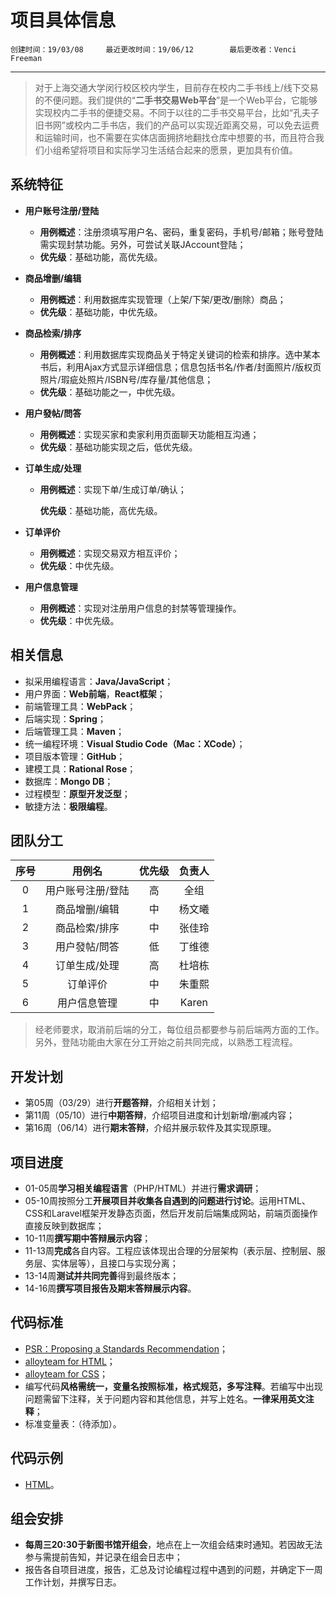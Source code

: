 # 项目具体信息
    创建时间：19/03/08     最近更改时间：19/06/12        最后更改者：Venci Freeman
***
> 对于上海交通大学闵行校区校内学生，目前存在校内二手书线上/线下交易的不便问题。我们提供的“**二手书交易Web平台**”是一个Web平台，它能够实现校内二手书的便捷交易。不同于以往的二手书交易平台，比如“孔夫子旧书网”或校内二手书店，我们的产品可以实现近距离交易，可以免去运费和运输时间，也不需要在实体店面拥挤地翻找仓库中想要的书，而且符合我们小组希望将项目和实际学习生活结合起来的愿景，更加具有价值。

## 系统特征
- **用户账号注册/登陆**

  - **用例概述**：注册须填写用户名、密码，重复密码，手机号/邮箱；账号登陆需实现封禁功能。另外，可尝试关联JAccount登陆；
  - **优先级**：基础功能，高优先级。

- **商品增删/编辑**

  - **用例概述**：利用数据库实现管理（上架/下架/更改/删除）商品；
  - **优先级**：基础功能，中优先级。

- **商品检索/排序**

  - **用例概述**：利用数据库实现商品关于特定关键词的检索和排序。选中某本书后，利用Ajax方式显示详细信息；信息包括书名/作者/封面照片/版权页照片/瑕疵处照片/ISBN号/库存量/其他信息；
  - **优先级**：基础功能之一，中优先级。

- **用户發帖/問答**

  - **用例概述**：实现买家和卖家利用页面聊天功能相互沟通；
  - **优先级**：基础功能实现之后，低优先级。

- **订单生成/处理**

  - **用例概述**：实现下单/生成订单/确认；

    **优先级**：基础功能，高优先级。

- **订单评价**

  -  **用例概述**：实现交易双方相互评价；
  - **优先级**：中优先级。

- **用户信息管理**

  - **用例概述**：实现对注册用户信息的封禁等管理操作。
  - **优先级**：中优先级。
## 相关信息
- 拟采用编程语言：**Java/JavaScript**；
- 用户界面：**Web前端**，**React框架**；
- 前端管理工具：**WebPack**；
- 后端实现：**Spring**；
- 后端管理工具：**Maven**；
- 统一编程环境：**Visual Studio Code（Mac：XCode）**；
- 项目版本管理：**GitHub**；
- 建模工具：**Rational Rose**；
- 数据库：**Mongo DB**；
- 过程模型：**原型开发泛型**；
- 敏捷方法：**极限编程**。

## 团队分工
| 序号 |      用例名       | 优先级 | 负责人 |
| :--: | :---------------: | :----: | :----: |
|  0   | 用户账号注册/登陆 |   高   |  全组  |
|  1   |   商品增删/编辑   |   中   | 杨文曦 |
|  2   |   商品检索/排序   |   中   | 张佳玲 |
|  3   |   用户發帖/問答   |   低   | 丁维德 |
|  4   |   订单生成/处理   |   高   | 杜培栋 |
|  5   |     订单评价      |   中   | 朱重熙 |
|  6   |   用户信息管理    |   中   | Karen  |

> 经老师要求，取消前后端的分工，每位组员都要参与前后端两方面的工作。另外，登陆功能由大家在分工开始之前共同完成，以熟悉工程流程。

## 开发计划
- 第05周（03/29）进行**开题答辩**，介绍相关计划；
- 第11周（05/10）进行**中期答辩**，介绍项目进度和计划新增/删减内容；
- 第16周（06/14）进行**期末答辩**，介绍并展示软件及其实现原理。       
## 项目进度
- 01-05周**学习相关编程语言**（PHP/HTML）并进行**需求调研**；
- 05-10周按照分工**开展项目并收集各自遇到的问题进行讨论**。运用HTML、CSS和Laravel框架开发静态页面，然后开发前后端集成网站，前端页面操作直接反映到数据库；
- 10-11周**撰写期中答辩展示内容**；
- 11-13周**完成**各自内容。工程应该体现出合理的分层架构（表示层、控制层、服务层、实体层等），且接口与实现分离；
- 13-14周**测试并共同完善**得到最终版本；
- 14-16周**撰写项目报告及期末答辩展示内容**。
         
## 代码标准
- [PSR：Proposing a Standards Recommendation](https://psr.phphub.org "Markdown")；
- [alloyteam for HTML]( https://www.kancloud.cn/digest/code-guide/42603 "Markdown")；
- [alloyteam for CSS](<https://www.kancloud.cn/digest/code-guide/42602> "Markdown")；
- 编写代码**风格需统一，变量名按照标准，格式规范，多写注释**。若编写中出现问题需留下注释，关于问题内容和其他信息，并写上姓名。**一律采用英文注释**；
- 标准变量表：（待添加）。

## 代码示例
- [HTML](https://github.com/VenciFreeman/Platform/tree/master/html_example "Markdown")。

## 组会安排
- **每周三20:30于新图书馆开组会**，地点在上一次组会结束时通知。若因故无法参与需提前告知，并记录在组会日志中；
- 报告各自项目进度，报告，汇总及讨论编程过程中遇到的问题，并确定下一周工作计划，并撰写日志。
